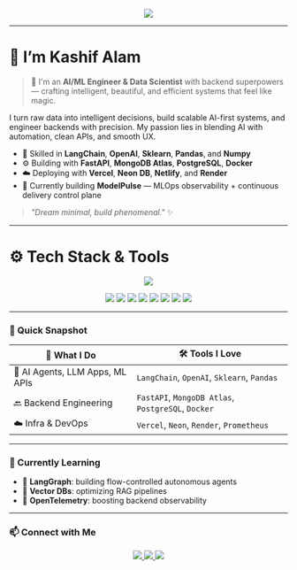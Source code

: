 <!-- Profile Animation Banner -->
<p align="center">
  <img src="https://readme-typing-svg.demolab.com?font=Orbitron&size=25&pause=1000&color=10B981&center=true&vCenter=true&width=800&lines=Hey+there!+I'm+Kashif+Alam+%F0%9F%91%8B;AI+%2F+ML+Engineer+%7C+MLOps+Builder+%7C+Backend+Developer;Coding+clean+%7C+Deploying+fast+%7C+Learning+always" />
</p>

---

# 👋 I’m Kashif Alam

> 🚀 I'm an **AI/ML Engineer & Data Scientist** with backend superpowers — crafting intelligent, beautiful, and efficient systems that feel like magic.

I turn raw data into intelligent decisions, build scalable AI-first systems, and engineer backends with precision. My passion lies in blending AI with automation, clean APIs, and smooth UX.

- 🧠 Skilled in **LangChain**, **OpenAI**, **Sklearn**, **Pandas**, and **Numpy**
- ⚙️ Building with **FastAPI**, **MongoDB Atlas**, **PostgreSQL**, **Docker**
- ☁️ Deploying with **Vercel**, **Neon DB**, **Netlify**, and **Render**
- 🔭 Currently building **ModelPulse** — MLOps observability + continuous delivery control plane

> _"Dream minimal, build phenomenal."_ ✨

---

# ⚙️ Tech Stack & Tools

<!-- Main tool icons -->
<div align="center">
  <img src="https://skillicons.dev/icons?i=python,flask,fastapi,docker,mongodb,postgres,mysql,vercel,netlify,git,github" />
</div>

<!-- Custom badges for ML/Data tools -->
<p align="center">
  <img src="https://img.shields.io/badge/OpenAI-412991?style=for-the-badge&logo=openai&logoColor=white" />
  <img src="https://img.shields.io/badge/LangChain-2B2E4A?style=for-the-badge&logo=python&logoColor=white" />
  <img src="https://img.shields.io/badge/Numpy-013243?style=for-the-badge&logo=numpy&logoColor=white" />
  <img src="https://img.shields.io/badge/Pandas-150458?style=for-the-badge&logo=pandas&logoColor=white" />
  <img src="https://img.shields.io/badge/Scikit--Learn-F7931E?style=for-the-badge&logo=scikitlearn&logoColor=white" />
  <img src="https://img.shields.io/badge/Matplotlib-00487C?style=for-the-badge&logo=matplotlib&logoColor=white" />
  <img src="https://img.shields.io/badge/Plotly-3F4F75?style=for-the-badge&logo=plotly&logoColor=white" />
  <img src="https://img.shields.io/badge/HuggingFace-F9A03C?style=for-the-badge&logo=huggingface&logoColor=black" />
</p>

---

### 📍 Quick Snapshot

| 🔧 What I Do | 🛠️ Tools I Love |
|-------------|-----------------|
| 🧠 AI Agents, LLM Apps, ML APIs | `LangChain`, `OpenAI`, `Sklearn`, `Pandas` |
| 🔙 Backend Engineering | `FastAPI`, `MongoDB Atlas`, `PostgreSQL`, `Docker` |
| ☁️ Infra & DevOps | `Vercel`, `Neon`, `Render`, `Prometheus` |

---

### 🧭 Currently Learning

- 🧩 **LangGraph**: building flow-controlled autonomous agents  
- 🧠 **Vector DBs**: optimizing RAG pipelines  
- 🔭 **OpenTelemetry**: boosting backend observability

---

### 📫 Connect with Me

<p align="center">
  <a href="https://linkedin.com/in/kk-alam" target="_blank">
    <img src="https://img.shields.io/badge/LinkedIn-0A66C2?style=for-the-badge&logo=linkedin&logoColor=white" />
  </a>
  <a href="mailto:youremail@example.com">
    <img src="https://img.shields.io/badge/Gmail-D14836?style=for-the-badge&logo=gmail&logoColor=white" />
  </a>
  <a href="https://kk-alam.github.io">
    <img src="https://img.shields.io/badge/Portfolio-12100E?style=for-the-badge&logo=github&logoColor=white" />
  </a>
</p>
